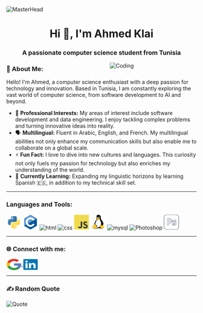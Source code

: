 ![MasterHead](https://1.bp.blogspot.com/-7A4WynwLsMw/XbBpCXG8fHI/AAAAAAAAMt4/uOa1bpLskYgrwGbllhSu2SDj_Mig8SXJQCLcBGAsYHQ/s1600/2000_600px.gif)

<h1 align="center">Hi 👋, I'm Ahmed Klai</h1>
<h3 align="center">A passionate computer science student from Tunisia</h3>

<img align="right" alt="Coding" width="230" src="https://cdn.dribbble.com/users/1292677/screenshots/6139167/avento.gif">

<h3>💫 About Me:</h3>

Hello! I'm Ahmed, a computer science enthusiast with a deep passion for technology and innovation. Based in Tunisia, I am constantly exploring the vast world of computer science, from software development to AI and beyond.

- 💼 **Professional Interests:** My areas of interest include software development and data engineering. I enjoy tackling complex problems and turning innovative ideas into reality.
- 🗣️ **Multilingual:** Fluent in Arabic, English, and French. My multilingual abilities not only enhance my communication skills but also enable me to collaborate on a global scale.
- ⚡ **Fun Fact:** I love to dive into new cultures and languages. This curiosity not only fuels my passion for technology but also enriches my understanding of the world.
- 🌱 **Currently Learning:** Expanding my linguistic horizons by learning Spanish 🇪🇸, in addition to my technical skill set.
---

<h3 align="left">Languages and Tools:</h3>
<p align="left">
  <a> 
    <img src="https://raw.githubusercontent.com/devicons/devicon/master/icons/python/python-original.svg" alt="Python" width="40" height="40"/>
  </a>
  <a> 
    <img src="https://raw.githubusercontent.com/devicons/devicon/master/icons/c/c-original.svg" alt="C" width="40" height="40"/>
  </a>
  <a> 
    <img src="https://cdn.jsdelivr.net/gh/devicons/devicon@latest/icons/html5/html5-original.svg" alt="html" width="40" height="40"/>
  </a>
  <a> 
    <img src="https://cdn.jsdelivr.net/gh/devicons/devicon@latest/icons/css3/css3-original.svg" alt="css" width="40" height="40"/>
  </a>
  <a> 
    <img src="https://raw.githubusercontent.com/devicons/devicon/master/icons/javascript/javascript-original.svg" alt="JavaScript" width="40" height="40"/>
  </a>
  <a> 
    <img src="https://raw.githubusercontent.com/devicons/devicon/master/icons/linux/linux-original.svg" alt="Linux" width="40" height="40"/>
  </a>
  
   <a> 
    <img src="https://cdn.jsdelivr.net/gh/devicons/devicon@latest/icons/mysql/mysql-original.svg" alt="mysql" width="40" height="40"/>
  </a>
  <a>
   <img src="https://cdn.icon-icons.com/icons2/3053/PNG/512/davinci_resolve_macos_bigsur_icon_190261.png" alt="Photoshop" width="40" height="40"/></a>
    <a> 
    <img src="https://raw.githubusercontent.com/devicons/devicon/master/icons/photoshop/photoshop-line.svg" alt="Photoshop" width="40" height="40"/>
  </a>
</p>

---

### 🌐 Connect with me:
<p align="left">
  <a href="mailto:ahmedklai07@gmail.com" target="blank">
    <img align="center" src="https://raw.githubusercontent.com/devicons/devicon/master/icons/google/google-original.svg" alt="Gmail" height="30" width="40"/>
  </a>
  <a href="https://linkedin.com/in/ahmed-klai" target="blank">
    <img align="center" src="https://raw.githubusercontent.com/devicons/devicon/master/icons/linkedin/linkedin-original.svg" alt="LinkedIn" height="30" width="40"/>
  </a>
</p>

---


### ✍️ Random Quote
![Quote](https://quotes-github-readme.vercel.app/api?type=horizontal&theme=radical)
